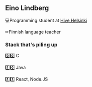 ## Eino Lindberg

💻Programming student at [Hive Helsinki](https://www.hive.fi/en/)

✏Finnish language teacher

### Stack that's piling up

0️⃣0️⃣ C

1️⃣0️⃣ Java

1️⃣1️⃣ React, Node.JS

<!--
**einoob/einoob** is a ✨ _special_ ✨ repository because its `README.md` (this file) appears on your GitHub profile.

Here are some ideas to get you started:

- 🔭 I’m currently working on ...
- 🌱 I’m currently learning ...
- 👯 I’m looking to collaborate on ...
- 🤔 I’m looking for help with ...
- 💬 Ask me about ...
- 📫 How to reach me: ...
- 😄 Pronouns: ...
- ⚡ Fun fact: ...
-->
